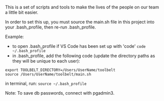 This is a set of scripts and tools to make the lives of the people on our team a little bit easier.

In order to set this up, you must source the main.sh file in this project into your .bash_profile, then re-run .bash_profile.

Example:
- to open .bash_profile if VS Code has been set up with 'code' `code ~/.bash_profile`
- in .bash_profile, add the following code (update the directory paths as they will be unique to each user):
```
export TOOLBELT_DIRECTORY=/Users/UserName/toolbelt
source /Users/UserName/toolbelt/main.sh
```

in terminal, run: 
`source ~/.bash_profile`

Note: To save db passwords, connect with pgadmin3.